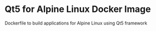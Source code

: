 # Qt5 for Alpine Linux Docker Image
Dockerfile to build applications for Alpine Linux using Qt5 framework
